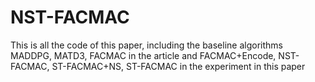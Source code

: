 # NST-FACMAC
This is all the code of this paper, including the baseline algorithms MADDPG, MATD3, FACMAC in the article and FACMAC+Encode, NST-FACMAC, ST-FACMAC+NS, ST-FACMAC in the experiment in this paper
